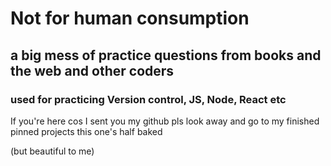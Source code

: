 # Not for human consumption 

## a big mess of practice questions from books and the web and other coders

### used for practicing Version control, JS, Node, React etc

If you're here cos I sent you my github pls look away and go to my finished pinned projects this one's half baked 

(but beautiful to me) 
